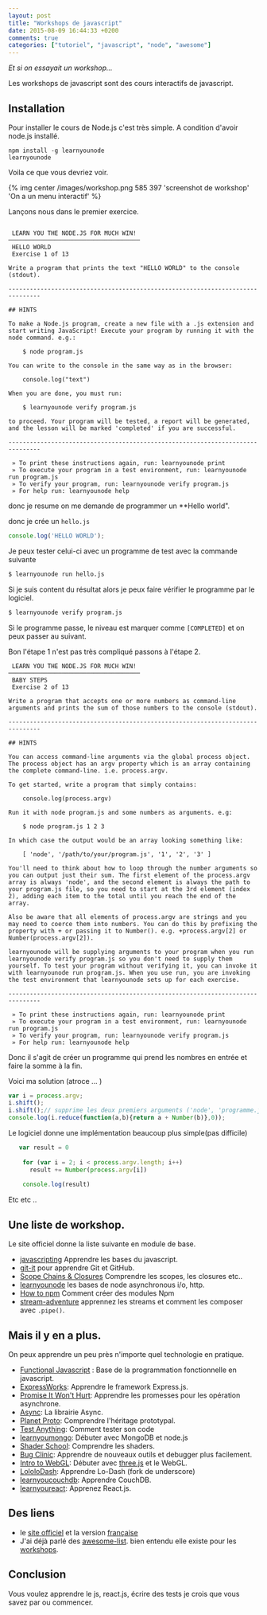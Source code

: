 ```yaml
---
layout: post
title: "Workshops de javascript"
date: 2015-08-09 16:44:33 +0200
comments: true
categories: ["tutoriel", "javascript", "node", "awesome"] 
---
```



*Et si on essayait un workshop...*

Les workshops de javascript sont des cours interactifs de javascript.

## Installation

Pour installer le cours de Node.js c'est très simple. A condition d'avoir node.js installé.

```
npm install -g learnyounode
learnyounode
```

Voila ce que vous devriez voir.

{% img center /images/workshop.png 585 397 'screenshot de workshop' 'On a un menu interactif' %}

<!--more-->

Lançons nous dans le premier exercice.

```

 LEARN YOU THE NODE.JS FOR MUCH WIN!
─────────────────────────────────────
 HELLO WORLD
 Exercise 1 of 13

Write a program that prints the text "HELLO WORLD" to the console (stdout).

-------------------------------------------------------------------------------

## HINTS

To make a Node.js program, create a new file with a .js extension and start writing JavaScript! Execute your program by running it with the
node command. e.g.:

    $ node program.js

You can write to the console in the same way as in the browser:

    console.log("text")

When you are done, you must run:

    $ learnyounode verify program.js

to proceed. Your program will be tested, a report will be generated, and the lesson will be marked 'completed' if you are successful.

-------------------------------------------------------------------------------

 » To print these instructions again, run: learnyounode print
 » To execute your program in a test environment, run: learnyounode run program.js
 » To verify your program, run: learnyounode verify program.js
 » For help run: learnyounode help
```

donc je resume on me demande de programmer un **Hello world".

donc je crée un `hello.js`

```js
console.log('HELLO WORLD');
```

Je peux tester celui-ci avec un programme de test avec la commande suivante
```sh
$ learnyounode run hello.js
```

Si je suis content du résultat alors je peux faire vérifier le programme par le logiciel.

```sh
$ learnyounode verify program.js
```
Si le programme passe, le niveau est marquer comme `[COMPLETED]` et on peux passer au suivant. 

Bon l'étape 1 n'est pas très compliqué passons à l'étape 2.

```
 LEARN YOU THE NODE.JS FOR MUCH WIN!
─────────────────────────────────────
 BABY STEPS
 Exercise 2 of 13

Write a program that accepts one or more numbers as command-line arguments and prints the sum of those numbers to the console (stdout).

-------------------------------------------------------------------------------

## HINTS

You can access command-line arguments via the global process object. The process object has an argv property which is an array containing the complete command-line. i.e. process.argv.

To get started, write a program that simply contains:

    console.log(process.argv)

Run it with node program.js and some numbers as arguments. e.g:

    $ node program.js 1 2 3

In which case the output would be an array looking something like:

    [ 'node', '/path/to/your/program.js', '1', '2', '3' ]

You'll need to think about how to loop through the number arguments so  you can output just their sum. The first element of the process.argv array is always 'node', and the second element is always the path to your program.js file, so you need to start at the 3rd element (index 2), adding each item to the total until you reach the end of the array.

Also be aware that all elements of process.argv are strings and you may need to coerce them into numbers. You can do this by prefixing the property with + or passing it to Number(). e.g. +process.argv[2] or Number(process.argv[2]).

learnyounode will be supplying arguments to your program when you run learnyounode verify program.js so you don't need to supply them yourself. To test your program without verifying it, you can invoke it with learnyounode run program.js. When you use run, you are invoking the test environment that learnyounode sets up for each exercise.

-------------------------------------------------------------------------------

 » To print these instructions again, run: learnyounode print
 » To execute your program in a test environment, run: learnyounode run program.js
 » To verify your program, run: learnyounode verify program.js
 » For help run: learnyounode help
```

Donc il s'agit de créer un programme qui prend les nombres en entrée et faire la somme à la fin.

Voici ma solution (atroce ... )

```js
var i = process.argv;
i.shift(); 
i.shift();// supprime les deux premiers arguments ('node', 'programme.js')
console.log(i.reduce(function(a,b){return a + Number(b)},0));
```

Le logiciel donne une implémentation beaucoup plus simple(pas difficile)
```js
   var result = 0
    
    for (var i = 2; i < process.argv.length; i++)
      result += Number(process.argv[i])
    
    console.log(result)
```

Etc etc ..

## Une liste de workshop.

Le site officiel donne la liste suivante en module de base.

 * [javascripting](https://www.github.com/sethvincent/javascripting) Apprendre les bases du javascript.
 * [git-it](https://www.github.com/jlord/git-it) pour apprendre Git et GitHub.
 * [Scope Chains & Closures](https://www.github.com/jesstelford/scope-chains-closures) Comprendre les scopes, les closures etc..
 * [learnyounode](https://www.github.com/workshopper/learnyounode) les bases de node asynchronous i/o, http.
 * [How to npm](https://github.com/npm/how-to-npm) Comment créer des modules Npm
 * [stream-adventure](https://www.github.com/substack/stream-adventure) apprennez les streams et comment les composer avec `.pipe()`.



## Mais il y en a plus.

On peux apprendre un peu près n'importe quel technologie en pratique.

 * [Functional Javascript](https://github.com/timoxley/functional-javascript-workshop) : Base de la programmation fonctionnelle en javascript.
 * [ExpressWorks](https://github.com/azat-co/expressworks): Apprendre le framework Express.js.
 * [Promise It Won't Hurt](https://github.com/stevekane/promise-it-wont-hurt):  Apprendre les promesses pour les opération asynchrone.
 * [Async](https://github.com/bulkan/async-you):  La librairie Async.
 * [Planet Proto](https://github.com/sporto/planetproto):  Comprendre l'héritage prototypal.
 * [Test Anything](https://github.com/finnp/test-anything):  Comment tester son code
 * [learnyoumongo](https://github.com/evanlucas/learnyoumongo):  Débuter avec MongoDB et node.js
 * [Shader School](https://github.com/gl-modules/shader-school):  Comprendre les shaders.
 * [Bug Clinic](https://github.com/othiym23/bug-clinic):  Apprendre de nouveaux outils et debugger plus facilement.
 * [Intro to WebGL](https://github.com/alexmackey/IntroToWebGLWithThreeJS):  Débuter avec [three.js]() et le WebGL.
 * [LololoDash](https://github.com/mdunisch/lololodash): Apprendre Lo-Dash (fork de underscore)
 * [learnyoucouchdb](https://github.com/robertkowalski/learnyoucouchdb):  Apprendre CouchDB.
 * [learnyoureact](https://github.com/tako-black/learnyoureact):  Apprenez React.js.

## Des liens

 * le [site officiel](http://nodeschool.io) et la version [française](http://nodeschool.io/fr-fr/)
 * J'ai déjà parlé des [awesome-list](/blog/2015/04/29/awesome-et-liste-de-liens/). bien entendu elle existe pour les [workshops](https://github.com/therebelrobot/awesome-workshopper).

## Conclusion

Vous voulez apprendre le js, react.js, écrire des tests je crois que vous savez par ou commencer. 
